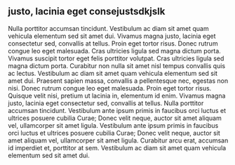 ## justo, lacinia eget consejustsdkjslk

Nulla porttitor accumsan tincidunt. Vestibulum ac diam sit amet quam vehicula elementum sed sit amet dui. Vivamus magna justo, lacinia eget consectetur sed, convallis at tellus. Proin eget tortor risus. Donec rutrum congue leo eget malesuada. Cras ultricies ligula sed magna dictum porta. Vivamus suscipit tortor eget felis porttitor volutpat. Cras ultricies ligula sed magna dictum porta. Curabitur non nulla sit amet nisl tempus convallis quis ac lectus. Vestibulum ac diam sit amet quam vehicula elementum sed sit amet dui. Praesent sapien massa, convallis a pellentesque nec, egestas non nisi. Donec rutrum congue leo eget malesuada. Proin eget tortor risus. Quisque velit nisi, pretium ut lacinia in, elementum id enim. Vivamus magna justo, lacinia eget consectetur sed, convallis at tellus. Nulla porttitor accumsan tincidunt. Vestibulum ante ipsum primis in faucibus orci luctus et ultrices posuere cubilia Curae; Donec velit neque, auctor sit amet aliquam vel, ullamcorper sit amet ligula. Vestibulum ante ipsum primis in faucibus orci luctus et ultrices posuere cubilia Curae; Donec velit neque, auctor sit amet aliquam vel, ullamcorper sit amet ligula. Curabitur arcu erat, accumsan id imperdiet et, porttitor at sem. Vestibulum ac diam sit amet quam vehicula elementum sed sit amet dui.